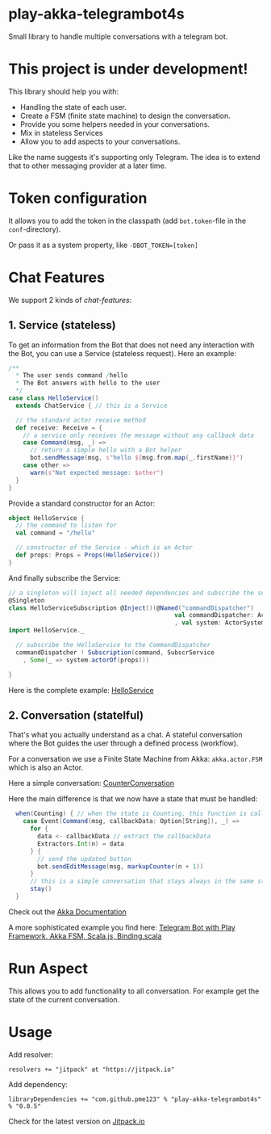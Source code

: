 # play-akka-telegrambot4s
Small library to handle multiple conversations with a telegram bot.

# This project is under development!

This library should help you with:

* Handling the state of each user.
* Create a FSM (finite state machine) to design the conversation.
* Provide you some helpers needed in your conversations.
* Mix in stateless Services
* Allow you to add aspects to your conversations.

Like the name suggests it's supporting only Telegram. The idea is to extend that to other 
messaging provider at a later time.

# Token configuration
It allows you to add the token in the classpath (add `bot.token`-file in the `conf`-directory).

Or pass it as a system property, like `-DBOT_TOKEN=[token]`

# Chat Features
We support 2 kinds of _chat-features_:

## 1. Service (stateless)
To get an information from the Bot that does not need any interaction with 
the Bot, you can use a Service (stateless request). 
Here an example:
```scala
/**
  * The user sends command /hello
  * The Bot answers with hello to the user
  */
case class HelloService()
  extends ChatService { // this is a Service

  // the standard actor receive method
  def receive: Receive = {
    // a service only receives the message without any callback data
    case Command(msg, _) =>
      // return a simple hello with a Bot helper
      bot.sendMessage(msg, s"hello ${msg.from.map(_.firstName)}") 
    case other =>
      warn(s"Not expected message: $other")
  }
}
```
Provide a standard constructor for an Actor:
```scala
object HelloService {
  // the command to listen for
  val command = "/hello"

  // constructor of the Service - which is an Actor
  def props: Props = Props(HelloService())
}
```
And finally subscribe the Service:
```scala
// a singleton will inject all needed dependencies and subscribe the service
@Singleton
class HelloServiceSubscription @Inject()(@Named("commandDispatcher")
                                              val commandDispatcher: ActorRef
                                              , val system: ActorSystem) {
import HelloService._

  // subscribe the HelloService to the CommandDispatcher
  commandDispatcher ! Subscription(command, SubscrService
    , Some(_ => system.actorOf(props)))

}
```
Here is the complete example: 
[HelloService](https://raw.githubusercontent.com/pme123/play-akka-telegrambot4s/master/app/pme/bots/examples/services/HelloService.scala)

## 2. Conversation (statelful)
That's what you actually understand as a chat. 
A stateful conversation where the Bot guides the user through a defined process (workflow).

For a conversation we use a Finite State Machine from Akka: `akka.actor.FSM` which is also an Actor.

Here a simple conversation: 
[CounterConversation](https://raw.githubusercontent.com/pme123/play-akka-telegrambot4s/master/app/pme/bots/examples/conversations/CounterConversation.scala)

Here the main difference is that we now have a state that must be handled:
```scala
  when(Counting) { // when the state is Counting, this function is called
    case Event(Command(msg, callbackData: Option[String]), _) =>
      for {
        data <- callbackData // extract the callbackData
        Extractors.Int(n) = data
      } {
        // send the updated button
        bot.sendEditMessage(msg, markupCounter(n + 1))
      }
      // this is a simple conversation that stays always in the same state.
      stay()
  }
```
Check out the [Akka Documentation](https://doc.akka.io/docs/akka/2.5/scala/fsm.html)

A more sophisticated example you find here: 
[Telegram Bot with Play Framework, Akka FSM, Scala.js, Binding.scala](https://github.com/pme123/play-akka-telegrambot4s-incidents)


# Run Aspect
This allows you to add functionality to all conversation. For example
get the state of the current conversation.

# Usage
Add resolver: 

`resolvers += "jitpack" at "https://jitpack.io"`

Add dependency:

`libraryDependencies += "com.github.pme123" % "play-akka-telegrambot4s" % "0.0.5"`

Check for the latest version on 
[Jitpack.io](https://jitpack.io/#pme123/play-akka-telegrambot4s) 